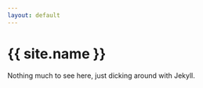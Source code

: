 ```yaml
---
layout: default
---
```

{{ site.name }}
==================
Nothing much to see here, just dicking around with Jekyll.
